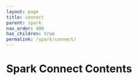 ```yaml
---
layout: page
title: connect
parent: spark
nav_order: 400
has_children: true
permalink: /spark/connect/
---
```

# Spark Connect Contents
